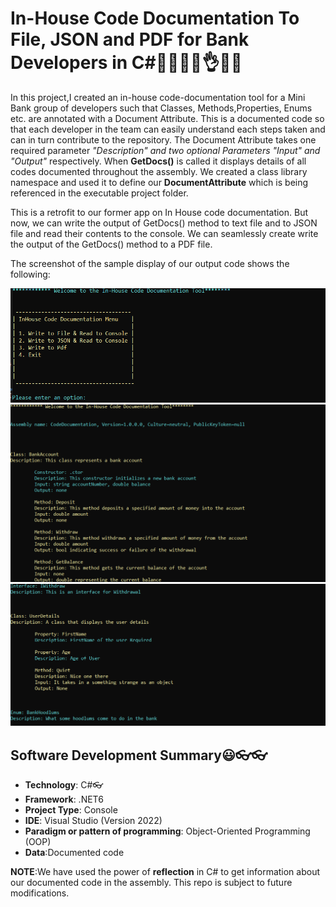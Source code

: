 # In-House Code Documentation To File, JSON and  PDF  for Bank Developers in C#🤷‍♀️🤷‍♂️👌😎😃

In this project,I created an in-house code-documentation tool for a
 Mini Bank group of developers such that Classes, Methods,Properties, Enums etc. are annotated with a Document Attribute. This is a documented code so that each developer in the team can easily understand each steps taken and can in turn contribute to the repository. The Document Attribute takes one required parameter *"Description" and two optional Parameters "Input" and "Output"*
respectively. When **GetDocs()** is called it displays details of all codes documented throughout the assembly. We created a class library namespace and used it to define  our **DocumentAttribute** which is being referenced in the  executable project folder.

This is a retrofit to our former app on In House code documentation. But now, we can write the output of GetDocs() method to text file and to JSON file and read their contents to the console. We can seamlessly create write the output of the GetDocs() method  to a PDF file.



The screenshot of the sample display of our output code shows the following:

![](https://github.com/kendrickchibueze/-Modern-Node-on-AWS/blob/main/Screenshot%20(480).png?raw=true)
!["1st screenshot"](https://github.com/kendrickchibueze/-Modern-Node-on-AWS/blob/main/Screenshot%20(475).png?raw=true)
!["2nd screenshot](https://github.com/kendrickchibueze/-Modern-Node-on-AWS/blob/main/Screenshot%20(476).png?raw=true)

## Software Development Summary😃👓👓
* **Technology**: C#👓
* **Framework**: .NET6
* **Project Type**: Console
* **IDE**: Visual Studio (Version 2022)
* **Paradigm or pattern of programming**: Object-Oriented Programming (OOP)
* **Data**:Documented code


**NOTE**:We have used the power of **reflection** in C# to get information about our documented code in the assembly. This repo is subject to future modifications.












